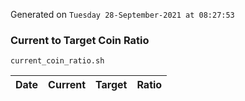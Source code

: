Generated on `Tuesday 28-September-2021 at 08:27:53`

### Current to Target Coin Ratio
`current_coin_ratio.sh`

Date|Current|Target|Ratio
---|---|---|---
